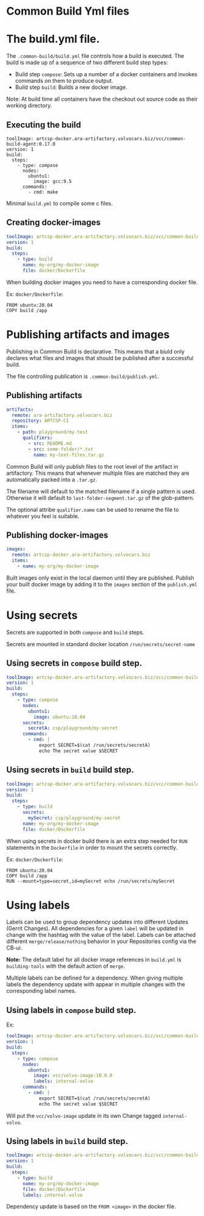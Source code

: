 # Common Build Yml files

# The build.yml file.

The `.common-build/build.yml` file controls how a build is executed. The build is made up of a sequence of two different build step types:

* Build step `compose`: Sets up a number of a docker containers and invokes commands on them to produce output.
* Build step `build`: Builds a new docker image.

Note: At build time all containers have the checkout out source code as their working directory. 

## Executing the build
```
toolImage: artcsp-docker.ara-artifactory.volvocars.biz/vcc/common-build-agent:0.17.0
version: 1
build:
  steps:
    - type: compose
      nodes:
        ubuntu1:
          image: gcc:9.5
      commands:
        - cmd: make
```
Minimal `build.yml` to compile some c files.


## Creating docker-images

```yml
toolImage: artcsp-docker.ara-artifactory.volvocars.biz/vcc/common-build-agent:0.17.0
version: 1
build:
  steps:
    - type: build
      name: my-org/my-docker-image
      file: docker/Dockerfile
```
When building docker images you need to have a corresponding docker file.

Ex: `docker/Dockerfile`:

```docker
FROM ubuntu:20.04
COPY build /app
```

# Publishing artifacts and images
Publishing in Common Build is declarative. This means that a biuld only declares what files and images that should be published after a successful build.

The file controlling publication is `.common-build/publish.yml`.

## Publishing artifacts

```yml
artifacts:
  remote: ara-artifactory.volvocars.biz
  repository: ARTCSP-CI
  items:
    - path: playground/my-test
      qualifiers:
        - src: README.md
        - src: some-folder/*.txt 
          name: my-text-files.tar.gz
```
Common Build will only publish files to the root level of the artifact in artifactory. This means that whenever multiple files are matched they are automatically packed into a `.tar.gz`. 

The filename will default to the matched filename if a single pattern is used. Otherwise it will default to `last-folder-segment.tar.gz` of the glob-pattern.

The optional attribe `qualifier.name` can be used to rename the file to whatever you feel is suitable.

## Publishing docker-images

```yml
images: 
  remote: artcsp-docker.ara-artifactory.volvocars.biz
  items:
    - name: my-org/my-docker-image

```
Built images only exist in the local daemon until they are published. Publish your built docker image by adding it to the `images` section of the `publish.yml` file. 


# Using secrets

Secrets are supported in both `compose` and `build` steps.

Secrets are mounted in standard docker location `/run/secrets/secret-name`



## Using secrets in `compose` build step.

```yml
toolImage: artcsp-docker.ara-artifactory.volvocars.biz/vcc/common-build-agent:0.17.0
version: 1
build:
  steps:
    - type: compose
      nodes:
        ubuntu1:
          image: ubuntu:18.04
      secrets:
        secretA: csp/playground/my-secret
      commands:
        - cmd: | 
            export SECRET=$(cat /run/secrets/secretA)
            echo The secret value $SECRET
```

## Using secrets in `build` build step.

```yml
toolImage: artcsp-docker.ara-artifactory.volvocars.biz/vcc/common-build-agent:0.17.0
version: 1
build:
  steps:
    - type: build
      secrets: 
        mySecret: csp/playground/my-secret
      name: my-org/my-docker-image
      file: docker/Dockerfile
```
When using secrets in docker build there is an extra step needed for `RUN` statements in the `Dockerfile` in order to mount the secrets correctly.


Ex: `docker/Dockerfile`:

```docker
FROM ubuntu:20.04
COPY build /app
RUN --mount=type=secret,id=mySecret echo /run/secrets/mySecret
```

# Using labels

Labels can be used to group dependency updates into different Updates (Gerrit Changes). All dependencies for a given `label` will be updated in change with the hashtag with the value of the label. Labels can be attached different `merge/release/nothing` behavior in your Repositories config via the CB-ui.

**Note:** The default label for all docker image references in `build.yml` is `building-tools` with the default action of `merge`.

Multiple labels can be defined for a dependency. When giving multiple labels the dependency update with appear in multiple changes with the corresponding label names.

## Using labels in `compose` build step.

Ex: 
```yml
toolImage: artcsp-docker.ara-artifactory.volvocars.biz/vcc/common-build-agent:0.17.0
version: 1
build:
  steps:
    - type: compose
      nodes:
        ubuntu1:
          image: vcc/volvo-image:10.0.0
          labels: internal-volvo
      commands:
        - cmd: | 
            export SECRET=$(cat /run/secrets/secretA)
            echo The secret value $SECRET
```
Will put the `vcc/volvo-image` update in its own Change tagged `internal-volvo`. 

## Using labels in `build` build step.

```yml
toolImage: artcsp-docker.ara-artifactory.volvocars.biz/vcc/common-build-agent:0.17.0
version: 1
build:
  steps:
    - type: build
      name: my-org/my-docker-image
      file: docker/Dockerfile
      labels: internal-volvo
```
Dependency update is based on the `FROM <image>` in the docker file.
